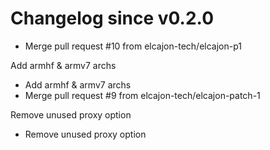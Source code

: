 # Changelog since v0.2.0
- Merge pull request #10 from elcajon-tech/elcajon-p1

Add armhf & armv7 archs 
- Add armhf & armv7 archs 
- Merge pull request #9 from elcajon-tech/elcajon-patch-1

Remove unused proxy option 
- Remove unused proxy option 

